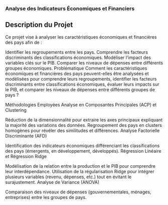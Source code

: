 ### Analyse des Indicateurs Économiques et Financiers
## Description du Projet
Ce projet vise à analyser les caractéristiques économiques et financières des pays afin de :

Identifier les regroupements entre les pays.
Comprendre les facteurs discriminants des classifications économiques.
Modéliser l’impact des variables clés sur le PIB.
Comparer les niveaux de dépenses entre différents groupes économiques.
Problématique
Comment les caractéristiques économiques et financières des pays peuvent-elles être analysées et modélisées pour comprendre leurs regroupements, identifier les facteurs discriminants entre classifications économiques, évaluer leurs impacts sur le PIB, et comparer les niveaux de dépenses entre différents groupes de pays ?

Méthodologies Employées
Analyse en Composantes Principales (ACP) et Clustering

Réduction de la dimensionnalité pour extraire les axes principaux expliquant la majorité des variations des données.
Regroupement des pays en clusters homogènes pour révéler des similitudes et différences.
Analyse Factorielle Discriminante (AFD)

Identification des indicateurs économiques différenciant les classifications des pays (émergents, en développement, développés).
Régression Linéaire et Régression Ridge

Modélisation de la relation entre la production et le PIB pour comprendre leur interdépendance.
Utilisation de la régularisation Ridge pour intégrer plusieurs variables (revenu, dépenses, etc.) tout en évitant le surajustement.
Analyse de Variance (ANOVA)

Comparaison des niveaux de dépenses (gouvernementales, ménages, entreprises) entre les groupes de pays.